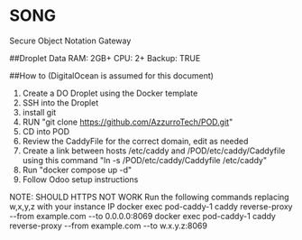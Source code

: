 # SONG
Secure Object Notation Gateway

##Droplet Data
RAM: 2GB+
CPU: 2+
Backup: TRUE

##How to (DigitalOcean is assumed for this document)
1) Create a DO Droplet using the Docker template
2) SSH into the Droplet
3) install git
4) RUN "git clone https://github.com/AzzurroTech/POD.git"
5) CD into POD
6) Review the CaddyFile for the correct domain, edit as needed 
7) Create a link between hosts /etc/caddy and /POD/etc/caddy/Caddyfile using this command "ln -s /POD/etc/caddy/Caddyfile /etc/caddy"
8) Run "docker compose up -d"
9) Follow Odoo setup instructions

NOTE: SHOULD HTTPS NOT WORK
Run the following commands replacing w,x,y,z with your instance IP
docker exec pod-caddy-1 caddy reverse-proxy --from example.com --to 0.0.0.0:8069
docker exec pod-caddy-1 caddy reverse-proxy --from example.com --to w.x.y.z:8069
